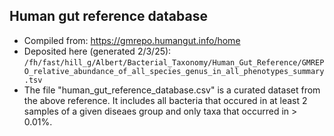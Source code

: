 ## Human gut reference database
- Compiled from: https://gmrepo.humangut.info/home
- Deposited here (generated 2/3/25): ```/fh/fast/hill_g/Albert/Bacterial_Taxonomy/Human_Gut_Reference/GMREPO_relative_abundance_of_all_species_genus_in_all_phenotypes_summary.tsv```
- The file "human_gut_reference_database.csv" is a curated dataset from the above reference.  It includes all bacteria that occured in at least 2 samples of a given diseaes group and only taxa that occurred in > 0.01%.  
